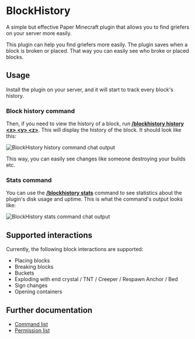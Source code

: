 # BlockHistory

A simple but effective Paper Minecraft plugin that allows you to find griefers on your server more easily.

This plugin can help you find griefers more easily. The plugin saves when a block is broken or placed. That way you can easily see who broke or placed blocks.

## Usage
Install the plugin on your server, and it will start to track every block's history.

### Block history command
Then, if you need to view the history of a block, run **[/blockhistory history \<x> \<y> \<z>](https://github.com/Shiewk/BlockHistory3/blob/main/docs/commands.md)**. This will display the history of the block. It should look like this:

![BlockHistory history command chat output](https://github.com/user-attachments/assets/a89e2eb2-f34e-4834-98b3-412ca19c8f25)

This way, you can easily see changes like someone destroying your builds etc.

### Stats command

You can use the **[/blockhistory stats](https://github.com/Shiewk/BlockHistory3/blob/main/docs/commands.md)** command to see statistics about the plugin's disk usage and uptime. This is what the command's output looks like:

![BlockHistory stats command chat output](https://github.com/user-attachments/assets/cbcfb8a6-01a8-4737-a7a1-52427b2b891a)

## Supported interactions
Currently, the following block interactions are supported:
- Placing blocks
- Breaking blocks
- Buckets
- Exploding with end crystal / TNT / Creeper / Respawn Anchor / Bed
- Sign changes
- Opening containers

## Further documentation
- [Command list](https://github.com/Shiewk/BlockHistory3/blob/main/docs/commands.md)
- [Permission list](https://github.com/Shiewk/BlockHistory3/blob/main/docs/permissions.md)